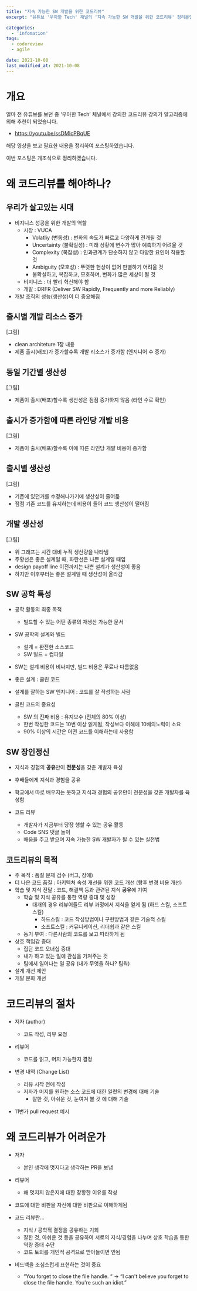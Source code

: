 ```yaml
---
title: "지속 가능한 SW 개발을 위한 코드리뷰"
excerpt: "유튜브 '우아한 Tech' 채널의 '지속 가능한 SW 개발을 위한 코드리뷰' 정리본입니다. "

categories:
  - 'infomation'
tags:
  - codereview
  - agile

date: 2021-10-08
last_modified_at: 2021-10-08
---
```


# 개요 

얼마 전 유튜브를 보던 중 ‘우아한 Tech’ 체널에서 강의한 코드리뷰 강의가 알고리즘에 의해 추천이 되었습니다. 

* https://youtu.be/ssDMIcPBqUE

해당 영상을 보고 필요한 내용을 정리하여 포스팅하였습니다. 

이번 포스팅은 개조식으로 정리하겠습니다. 


# 왜 코드리뷰를 해야하나?


## 우리가 살고있는 시대 

* 비지니스 성공을 위한 개발의 역할
  * 시장 : VUCA
    * Volatliy (변동성) : 변화의 속도가 빠르고 다양하게 전개될 것 
    * Uncertainty (불확실성) : 미래 상황에 변수가 많아 예측하기 어려울 것 
    * Complexity (복잡성) : 인과관계가 단순하지 않고 다양한 요인이 작용할 것 
    * Ambiguity (모호성) : 뚜렷한 현상이 없어 판별하기 어려울 것 
    * 불확실하고, 복잡하고, 모호하며, 변화가 많은 세상이 될 것 
  * 비지니스 : 더 빨리 혁신해야 함 
  * 개발 : DRFR (Deliver SW Rapidly, Frequently and more Reliably)
* 개발 조직의 성능(생산성)이 더 중요해짐

## 출시별 개발 리소스 증가 

[그림]

* clean architeture 1장 내용
* 제품 출시(배포)가 증가할수록 개발 리소스가 증가함 (엔지니어 수 증가)


## 동일 기간별 생산성 

[그림]

* 제품이 출시(배포)할수록 생산성은 점점 증가하지 않음 (라인 수로 확인)

## 출시가 증가함에 따른 라인당 개발 비용 

[그림]

* 제품이 출시(배포)할수록 이에 따른 라인당 개발 비용이 증가함 

## 출시별 생산성 

[그림]

* 기존에 있던거를 수정해나가기에 생산성이 줄어듦
* 점점 기존 코드를 유지하는데 비용이 들어 코드 생산성이 떨어짐

## 개발 생산성 

[그림]

* 위 그래프는 시간 대비 누적 생산량을 나타냄
* 주황선은 좋은 설계일 때, 파란선은 나쁜 설계일 때임
* design payoff line 이전까지는 나쁜 설계가 생산성이 좋음 
* 하지만 이후부터는 좋은 설계일 때 생산성이 올라감 


## SW 공학 특성

* 공학 활동의 최종 목적
  * 빌드할 수 있는 어떤 종류의 재생산 가능한 문서 
* SW 공학의 설계와 빌드 
  * 설계 = 완전한 소스코드 
  * SW 빌드 = 컴파일
* SW는 설계 비용이 비싸지만, 빌드 비용은 무료나 다름없음 
* 좋은 설계 : 클린 코드 
* 설계를 잘하는 SW 엔지니어 : 코드를 잘 작성하는 사람

* 클린 코드의 중요성 
  * SW 의 진짜 비용 : 유지보수 (전체의 80% 이상)
  * 한번 작성한 코드는 10번 이상 읽게됨, 작성보다 이해에 10배의노력이 소요
  * 90% 이상의 시간은 어떤 코드를 이해하는데 사용함 

## SW 장인정신 

* 지식과 경험의 **공유**만이 **전문성**을 갖춘 개발자 육성 
* 후배들에게 지식과 경험을 공유 
* 학교에서 따로 배우지는 못하고 지식과 경험의 공유만이 전문성을 갖춘 개발자를 육성함 

* 코드 리뷰
  * 개발자가 지금부터 당장 행할 수 있는 공유 활동 
  * Code SNS 댓글 놀이 
  * 배움을 주고 받으며 지속 가능한 SW 개발자가 될 수 있는 실천법

## 코드리뷰의 목적

* 주 목적 : 품질 문제 검수 (버그, 장애)
* 더 나은 코드 품질 : 아키텍쳐 속성 개선을 위한 코드 개선 (향후 변경 비용 개선)
* 학습 및 지식 전달 : 코드, 해결책 등과 관련된 지식 **공유**에 기여 
  * 학습 및 지식 공유를 통한 역량 증대 및 성장 
    * 대개의 경우 리뷰어들도 리뷰 과정에서 지식을 얻게 됨 (하드 스킬, 소프트 스킬)
      * 하드스킬 : 코드 작성방법이나 구현방법과 같은 기술적 스킬 
      * 소프트스킬 : 커뮤니케이션, 리더쉽과 같은 스킬 
  * 동기 부여 : 다른사람의 코드를 보고 따라하게 됨 
* 상호 책임감 증대 
  * 집단 코드 오너십 증대
  * 내가 하고 있는 일에 관심을 가져주는 것 
  * 팀에서 일어나는 일 공유 (내가 무엇을 하나? 팀웍)
* 설계 개선 제안 
* 개발 문화 개선 

# 코드리뷰의 절차 



* 저자 (author)
  * 코드 작성, 리뷰 요청 
* 리뷰어
  * 코드를 읽고, 머지 가능한지 결정 
* 변경 내역 (Change List)
  * 리뷰 시작 전에 작성 
  * 저자가 머지를 원하는 소스 코드에 대한 일련의 변경에 대해 기술 
    * 잘한 것, 아쉬운 것, 눈여겨 볼 것 에 대해 기술 

* 11번가 pull request 예시 


# 왜 코드리뷰가 어려운가 

* 저자
  * 본인 생각에 멋지다고 생각하는 PR을 보냄 
* 리뷰어 
  * 왜 멋지지 않은지에 대한 장황한 이유를 작성 
* 코드에 대한 비판을 자신에 대한 비판으로 이해하게됨 

* 코드 리뷰란…
  * 지식 / 공학적 결정을 공유하는 기회
  * 잘한 것, 아쉬운 것 등을 공유하여 서로의 지식/경험을 나누며 상호 학습을 통한 역량 증대 수단
  * 코드 토의를 개인적 공격으로 받아들이면 안됨
* 비드백을 조심스럽게 표현하는 것이 중요 
  * “You forget to close the file handle. “ -> “I can't believe you forget to close the file handle. You're such an idiot.”
